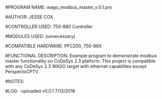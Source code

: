 #PROGRAM NAME:
wago_modbus_master_v.0.1.pro

#AUTHOR:
JESSE COX

#CONTROLLER USED:
750-880 Controller

#MODULES USED:
(unnecessary)

#COMPATIBLE HARDWARE:
PFC200, 750-88X

#FUNCTIONAL DESCRIPTION:
Example program to demonstrate modbus master functionality on CoDeSys 2.3 platform.  This project is compatible with any CoDeSys 2.3 WAGO target with ethernet capabilites except PerspectoCPTV.

#NOTES:

#LOG:
-uploaded v0.0.1 7/12/2018